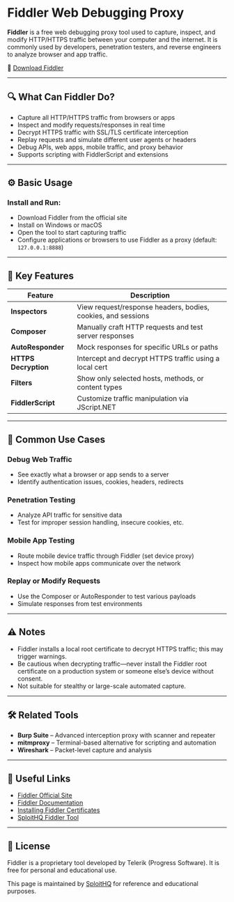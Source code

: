 # Fiddler Web Debugging Proxy

**Fiddler** is a free web debugging proxy tool used to capture, inspect, and modify HTTP/HTTPS traffic between your computer and the internet. It is commonly used by developers, penetration testers, and reverse engineers to analyze browser and app traffic.

🔗 [Download Fiddler](https://www.telerik.com/fiddler)

---

## 🔍 What Can Fiddler Do?

- Capture all HTTP/HTTPS traffic from browsers or apps
- Inspect and modify requests/responses in real time
- Decrypt HTTPS traffic with SSL/TLS certificate interception
- Replay requests and simulate different user agents or headers
- Debug APIs, web apps, mobile traffic, and proxy behavior
- Supports scripting with FiddlerScript and extensions

---

## ⚙️ Basic Usage

### Install and Run:
- Download Fiddler from the official site
- Install on Windows or macOS
- Open the tool to start capturing traffic
- Configure applications or browsers to use Fiddler as a proxy (default: `127.0.0.1:8888`)

---

## 🧰 Key Features

| Feature                  | Description                                                   |
|--------------------------|---------------------------------------------------------------|
| **Inspectors**           | View request/response headers, bodies, cookies, and sessions |
| **Composer**             | Manually craft HTTP requests and test server responses        |
| **AutoResponder**        | Mock responses for specific URLs or paths                     |
| **HTTPS Decryption**     | Intercept and decrypt HTTPS traffic using a local cert        |
| **Filters**              | Show only selected hosts, methods, or content types           |
| **FiddlerScript**        | Customize traffic manipulation via JScript.NET                |

---

## 🧪 Common Use Cases

### Debug Web Traffic
- See exactly what a browser or app sends to a server
- Identify authentication issues, cookies, headers, redirects

### Penetration Testing
- Analyze API traffic for sensitive data
- Test for improper session handling, insecure cookies, etc.

### Mobile App Testing
- Route mobile device traffic through Fiddler (set device proxy)
- Inspect how mobile apps communicate over the network

### Replay or Modify Requests
- Use the Composer or AutoResponder to test various payloads
- Simulate responses from test environments

---

## ⚠️ Notes

- Fiddler installs a local root certificate to decrypt HTTPS traffic; this may trigger warnings.
- Be cautious when decrypting traffic—never install the Fiddler root certificate on a production system or someone else’s device without consent.
- Not suitable for stealthy or large-scale automated capture.

---

## 🛠 Related Tools

- **Burp Suite** – Advanced interception proxy with scanner and repeater
- **mitmproxy** – Terminal-based alternative for scripting and automation
- **Wireshark** – Packet-level capture and analysis

---

## 🔗 Useful Links

- [Fiddler Official Site](https://www.telerik.com/fiddler)
- [Fiddler Documentation](https://docs.telerik.com/fiddler)
- [Installing Fiddler Certificates](https://docs.telerik.com/fiddler/Configure-Fiddler/Tasks/TrustCA)
- [SploitHQ Fiddler Tool](https://sploithq.com/fiddler)

---

## 📄 License

Fiddler is a proprietary tool developed by Telerik (Progress Software). It is free for personal and educational use.

This page is maintained by [SploitHQ](https://sploithq.com) for reference and educational purposes.
